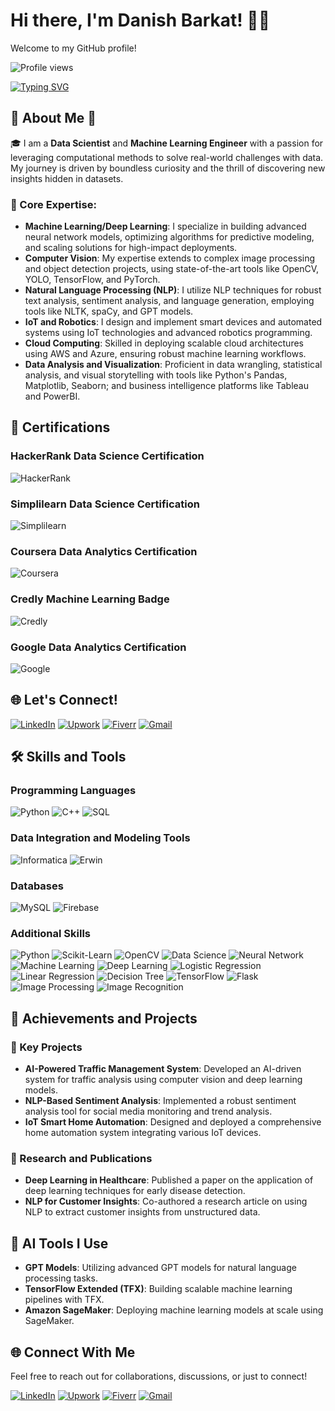 # Hi there, I'm Danish Barkat! 👋🚀

Welcome to my GitHub profile!

![Profile views](https://komarev.com/ghpvc/?username=Dan-445&color=brightgreen)

[![Typing SVG](https://readme-typing-svg.herokuapp.com?lines=Data+Scientist+%26+MLOps+Engineer;Experienced+in+AWS+Machine+Learning;Deep+Learning+Specialist;Always+learning+new+things&center=true&width=500&height=50)](https://github.com/Dan-445/Dan-445/)

## 🌟 About Me 🌟

🎓 I am a **Data Scientist** and **Machine Learning Engineer** with a passion for leveraging computational methods to solve real-world challenges with data. My journey is driven by boundless curiosity and the thrill of discovering new insights hidden in datasets.

### 🚀 Core Expertise:
- **Machine Learning/Deep Learning**: I specialize in building advanced neural network models, optimizing algorithms for predictive modeling, and scaling solutions for high-impact deployments.
- **Computer Vision**: My expertise extends to complex image processing and object detection projects, using state-of-the-art tools like OpenCV, YOLO, TensorFlow, and PyTorch.
- **Natural Language Processing (NLP)**: I utilize NLP techniques for robust text analysis, sentiment analysis, and language generation, employing tools like NLTK, spaCy, and GPT models.
- **IoT and Robotics**: I design and implement smart devices and automated systems using IoT technologies and advanced robotics programming.
- **Cloud Computing**: Skilled in deploying scalable cloud architectures using AWS and Azure, ensuring robust machine learning workflows.
- **Data Analysis and Visualization**: Proficient in data wrangling, statistical analysis, and visual storytelling with tools like Python's Pandas, Matplotlib, Seaborn; and business intelligence platforms like Tableau and PowerBI.

## 🏅 Certifications

### HackerRank Data Science Certification
![HackerRank](https://hrcdn.net/fcore/assets/brand/logo-new-white-green-a5cb16e0ae.svg)

### Simplilearn Data Science Certification
![Simplilearn](https://www.simplilearn.com/ice9/assets/skillup-logo-new.svgz)

### Coursera Data Analytics Certification
![Coursera](https://miro.medium.com/v2/resize:fit:1400/1*ErQpF8e8pDOZSlxZBDdt_Q.png)

### Credly Machine Learning Badge
![Credly](https://img.icons8.com/color/48/000000/credly.png)

### Google Data Analytics Certification
![Google](https://img.icons8.com/color/48/000000/google-logo.png)

## 🌐 Let's Connect!

[![LinkedIn](https://img.icons8.com/color/48/000000/linkedin-circled--v3.gif)](https://www.linkedin.com/in/danish-barkat)
[![Upwork](https://img.icons8.com/color/48/000000/upwork.png)](https://www.upwork.com/freelancers/~01a9a00afda63ff8cf)
[![Fiverr](https://img.icons8.com/color/48/000000/fiverr.png)](https://www.fiverr.com/grayorb)
[![Gmail](https://img.icons8.com/color/48/000000/gmail-new.png)](mailto:barkatdanish44@gmail.com)

## 🛠️ Skills and Tools

### Programming Languages
![Python](https://img.shields.io/badge/Python-%233776AB.svg?style=for-the-badge&logo=python&logoColor=white)
![C++](https://img.shields.io/badge/C++-%2300599C.svg?style=for-the-badge&logo=cplusplus&logoColor=white)
![SQL](https://img.shields.io/badge/SQL-%2300f.svg?style=for-the-badge&logo=mysql&logoColor=white)

### Data Integration and Modeling Tools
![Informatica](https://img.shields.io/badge/Informatica-%23FFCA28.svg?style=for-the-badge&logo=informatica&logoColor=black)
![Erwin](https://img.shields.io/badge/Erwin-%23FFCA28.svg?style=for-the-badge&logo=erwin&logoColor=black)

### Databases
![MySQL](https://img.shields.io/badge/MySQL-%234479A1.svg?style=for-the-badge&logo=mysql&logoColor=white)
![Firebase](https://img.shields.io/badge/Firebase-%23FFCA28.svg?style=for-the-badge&logo=firebase&logoColor=black)

### Additional Skills
![Python](https://img.shields.io/badge/Python-%233776AB.svg?style=for-the-badge&logo=python&logoColor=white)
![Scikit-Learn](https://img.shields.io/badge/Scikit--Learn-%23F7931E.svg?style=for-the-badge&logo=scikit-learn&logoColor=white)
![OpenCV](https://img.shields.io/badge/OpenCV-%235C3EE8.svg?style=for-the-badge&logo=opencv&logoColor=white)
![Data Science](https://img.shields.io/badge/Data%20Science-%233776AB.svg?style=for-the-badge&logo=datascience&logoColor=white)
![Neural Network](https://img.shields.io/badge/Neural%20Network-%233776AB.svg?style=for-the-badge&logo=neuralnetwork&logoColor=white)
![Machine Learning](https://img.shields.io/badge/Machine%20Learning-%2300C853.svg?style=for-the-badge&logo=machinelearning&logoColor=white)
![Deep Learning](https://img.shields.io/badge/Deep%20Learning-%2300C853.svg?style=for-the-badge&logo=deeplearning&logoColor=white)
![Logistic Regression](https://img.shields.io/badge/Logistic%20Regression-%233776AB.svg?style=for-the-badge&logo=logisticregression&logoColor=white)
![Linear Regression](https://img.shields.io/badge/Linear%20Regression-%233776AB.svg?style=for-the-badge&logo=linearregression&logoColor=white)
![Decision Tree](https://img.shields.io/badge/Decision%20Tree-%233776AB.svg?style=for-the-badge&logo=decisiontree&logoColor=white)
![TensorFlow](https://img.shields.io/badge/TensorFlow-%23FF6F00.svg?style=for-the-badge&logo=tensorflow&logoColor=white)
![Flask](https://img.shields.io/badge/Flask-%23000.svg?style=for-the-badge&logo=flask&logoColor=white)
![Image Processing](https://img.shields.io/badge/Image%20Processing-%235C3EE8.svg?style=for-the-badge&logo=imageprocessing&logoColor=white)
![Image Recognition](https://img.shields.io/badge/Image%20Recognition-%235C3EE8.svg?style=for-the-badge&logo=imagerecognition&logoColor=white)

## 🌟 Achievements and Projects

### 🚀 Key Projects
- **AI-Powered Traffic Management System**: Developed an AI-driven system for traffic analysis using computer vision and deep learning models.
- **NLP-Based Sentiment Analysis**: Implemented a robust sentiment analysis tool for social media monitoring and trend analysis.
- **IoT Smart Home Automation**: Designed and deployed a comprehensive home automation system integrating various IoT devices.

### 🌟 Research and Publications
- **Deep Learning in Healthcare**: Published a paper on the application of deep learning techniques for early disease detection.
- **NLP for Customer Insights**: Co-authored a research article on using NLP to extract customer insights from unstructured data.

## 🧠 AI Tools I Use
- **GPT Models**: Utilizing advanced GPT models for natural language processing tasks.
- **TensorFlow Extended (TFX)**: Building scalable machine learning pipelines with TFX.
- **Amazon SageMaker**: Deploying machine learning models at scale using SageMaker.

## 🌐 Connect With Me
Feel free to reach out for collaborations, discussions, or just to connect!

[![LinkedIn](https://img.icons8.com/color/48/000000/linkedin-circled--v3.gif)](https://www.linkedin.com/in/danish-barkat)
[![Upwork](https://img.icons8.com/color/48/000000/upwork.png)](https://www.upwork.com/freelancers/~01a9a00afda63ff8cf)
[![Fiverr](https://img.icons8.com/color/48/000000/fiverr.png)](https://www.fiverr.com/grayorb)
[![Gmail](https://img.icons8.com/fluency/48/000000/gmail-new.png)](mailto:barkatdanish44@gmail.com)

